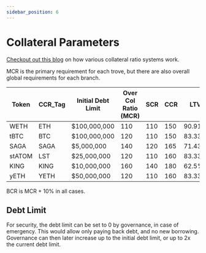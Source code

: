 ```yaml
---
sidebar_position: 6
---
```


# Collateral Parameters

[Checkout out this blog](https://www.mustangfinance.org/writing/tech-talk-collateral-ratios) on how various collateral ratio systems work.

MCR is the primary requirement for each trove, but there are also overall global requirements for each branch.

| Token | CCR_Tag | Initial Debt Limit | Over Col Ratio (MCR) | SCR | CCR | LTV    | Status |
|-------|---------|---------------------|------------------------|-----|-----|--------|--------|
| WETH  | ETH     | $100,000,000        | 110                    | 110 | 150 | 90.91% | Active |
| tBTC  | BTC     | $100,000,000        | 120                    | 110 | 150 | 83.33% | Active |
| SAGA  | SAGA    | $5,000,000          | 140                    | 120 | 165 | 71.43% | Active |
| stATOM | LST    | $25,000,000         | 120                    | 110 | 160 | 83.33% | Upcoming |
| KING  | KING    | $10,000,000         | 160                    | 140 | 180 | 62.5%  | Planned |
| yETH  | YETH    | $50,000,000         | 120                    | 110 | 160 | 83.33% | Planned |

BCR is MCR + 10% in all cases.


## Debt Limit

For security, the debt limit can be set to 0 by governance, in case of emergency. This would allow only paying back debt, and no new borrowing. Governance can then later increase up to the initial debt limit, or up to 2x the current debt limit.